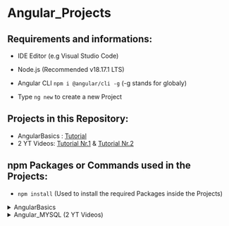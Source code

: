 # Angular_Projects
 
## Requirements and informations:

- IDE Editor (e.g Visual Studio Code)
- Node.js (Recommended v18.17.1 LTS)
- Angular CLI `npm i @angular/cli -g` (-g stands for globaly)

- Type `ng new` to create a new Project

## Projects in this Repository:
- AngularBasics : [Tutorial](https://www.udemy.com/course/angular-6-for-beginners-by-harsha)
- 2 YT Videos: [Tutorial Nr.1](https://www.youtube.com/watch?v=EZw9YJ551Ic) & [Tutorial Nr.2]()

## npm Packages or Commands used in the Projects:

- `npm install` (Used to install the required Packages inside the Projects)

<details>
<summary>AngularBasics</summary>
<br>

- `npm i bootstrap@4.0.0 --save`
- `npm i jquery --save`
- `npm i popper.js --save`

</details>

<details>
<summary>Angular_MYSQL (2 YT Videos)</summary>
<br>

- `npm i jquery --save`
- `ng add @angular/material`
- `ng g c components/grocery-list --skipTests=true` (For the grocery-list component creation)
<br>
</details>
